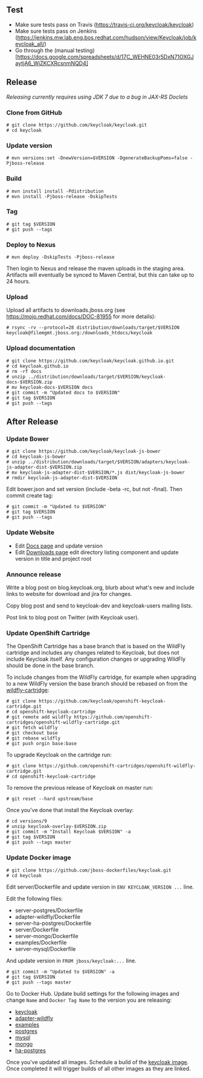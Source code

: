 ## Test

* Make sure tests pass on Travis (https://travis-ci.org/keycloak/keycloak)
* Make sure tests pass on Jenkins (https://jenkins.mw.lab.eng.bos.redhat.com/hudson/view/Keycloak/job/keycloak_all/)
* Go through the (manual testing)[https://docs.google.com/spreadsheets/d/17C_WEHNE03r5DxN71OXGJaytjA6_WjZKCXRcsnmNQD4]


## Release

*Releasing currently requires using JDK 7 due to a bug in JAX-RS Doclets*

### Clone from GitHub

    # git clone https://github.com/keycloak/keycloak.git
    # cd keycloak

### Update version

    # mvn versions:set -DnewVersion=$VERSION -DgenerateBackupPoms=false -Pjboss-release

### Build

    # mvn install install -Pdistribution
    # mvn install -Pjboss-release -DskipTests

### Tag

    # git tag $VERSION
    # git push --tags

### Deploy to Nexus

    # mvn deploy -DskipTests -Pjboss-release

Then login to Nexus and release the maven uploads in the staging area. Artifacts will eventually be synced to Maven Central, but this can take up to 24 hours.

### Upload

Upload all artifacts to downloads.jboss.org (see https://mojo.redhat.com/docs/DOC-81955 for more details):

    # rsync -rv --protocol=28 distribution/downloads/target/$VERSION keycloak@filemgmt.jboss.org:/downloads_htdocs/keycloak

### Upload documentation

    # git clone https://github.com/keycloak/keycloak.github.io.git
    # cd keycloak.github.io
    # rm -rf docs
    # unzip ../distribution/downloads/target/$VERSION/keycloak-docs-$VERSION.zip
    # mv keycloak-docs-$VERSION docs
    # git commit -m "Updated docs to $VERSION"
    # git tag $VERSION
    # git push --tags


## After Release

### Update Bower

    # git clone https://github.com/keycloak/keycloak-js-bower
    # cd keycloak-js-bower
    # unzip ../distribution/downloads/target/$VERSION/adapters/keycloak-js-adapter-dist-$VERSION.zip
    # mv keycloak-js-adapter-dist-$VERSION/*.js dist/keycloak-js-bower
    # rmdir keycloak-js-adapter-dist-$VERSION

Edit bower.json and set version (include -beta -rc, but not -final). Then commit create tag:

    # git commit -m "Updated to $VERSION"
    # git tag $VERSION
    # git push --tags

### Update Website

* Edit [Docs page](https://www.jboss.org/author/keycloak/docs.html) and update version
* Edit [Downloads page](https://www.jboss.org/author/keycloak/downloads) edit directory listing component and update version in title and project root

### Announce release

Write a blog post on blog.keycloak.org, blurb about what's new and include links to website for download and jira for changes.

Copy blog post and send to keycloak-dev and keycloak-users mailing lists.

Post link to blog post on Twitter (with Keycloak user).

### Update OpenShift Cartridge

The OpenShift Cartridge has a base branch that is based on the WildFly cartridge and includes any changes related to Keycloak, but does not include Keycloak
itself. Any configuration changes or upgrading WildFly should be done in the base branch.

To include changes from the WildFly cartridge, for example when upgrading to a new WildFly version the base branch should be rebased on from the [wildfly-cartridge](https://github.com/openshift-cartridges/openshift-wildfly-cartridge):

    # git clone https://github.com/keycloak/openshift-keycloak-cartridge.git
    # cd openshift-keycloak-cartridge
    # git remote add wildfly https://github.com/openshift-cartridges/openshift-wildfly-cartridge.git
    # git fetch wildfly
    # git checkout base
    # git rebase wildfly
    # git push orgin base:base

To upgrade Keycloak on the cartridge run:

    # git clone https://github.com/openshift-cartridges/openshift-wildfly-cartridge.git
    # cd openshift-keycloak-cartridge

To remove the previous release of Keycloak on master run:

    # git reset --hard upstream/base

Once you've done that install the Keycloak overlay:

    # cd versions/9
    # unzip keycloak-overlay-$VERSION.zip
    # git commit -m "Install Keycloak $VERSION" -a
    # git tag $VERSION
    # git push --tags master

### Update Docker image

    # git clone https://github.com/jboss-dockerfiles/keycloak.git
    # cd keycloak

Edit server/Dockerfile and update version in `ENV KEYCLOAK_VERSION ...` line.

Edit the following files:

* server-postgres/Dockerfile
* adapter-wildfly/Dockerfile
* server-ha-postgres/Dockerfile
* server/Dockerfile
* server-mongo/Dockerfile
* examples/Dockerfile
* server-mysql/Dockerfile

And update version in `FROM jboss/keycloak:...` line.

    # git commit -m "Updated to $VERSION" -a
    # git tag $VERSION
    # git push --tags master

Go to Docker Hub. Update build settings for the following images and change `Name` and `Docker Tag Name` to the version you are releasing:

* [keycloak](https://hub.docker.com/r/jboss/keycloak/~/settings/automated-builds/)
* [adapter-wildfly](https://hub.docker.com/r/jboss/keycloak-adapter-wildfly/~/settings/automated-builds/)
* [examples](https://hub.docker.com/r/jboss/keycloak-examples/~/settings/automated-builds/)
* [postgres](https://hub.docker.com/r/jboss/keycloak-postgres/~/settings/automated-builds/)
* [mysql](https://hub.docker.com/r/jboss/keycloak-mysql/~/settings/automated-builds/)
* [mongo](https://hub.docker.com/r/jboss/keycloak-mongo/~/settings/automated-builds/)
* [ha-postgres](https://hub.docker.com/r/jboss/keycloak-ha-postgres/~/settings/automated-builds/)

Once you've updated all images. Schedule a build of the [keycloak image](https://hub.docker.com/r/jboss/keycloak/builds/). Once completed it will trigger
builds of all other images as they are linked.